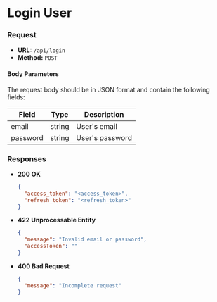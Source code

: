 # Login User

### Request

- **URL:** `/api/login`
- **Method:** `POST`

#### Body Parameters

The request body should be in JSON format and contain the following fields:

| Field    | Type   | Description        |
| -------- | ------ | ------------------ |
| email    | string | User's email       |
| password | string | User's password    |

### Responses

- **200 OK**
  ```json
  {
    "access_token": "<access_token>",
    "refresh_token": "<refresh_token>"
  }
  ```
- **422 Unprocessable Entity**
  ```json
  {
    "message": "Invalid email or password",
    "accessToken": ""
  }
  ```
- **400 Bad Request**
  ```json
  {
    "message": "Incomplete request"
  }
  ```
